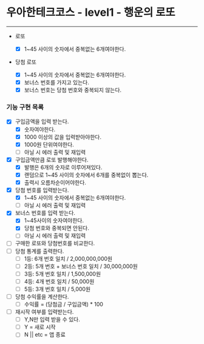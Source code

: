 # 우아한테크코스 - level1 - 행운의 로또

---

- 로또

  - [x] 1~45 사이의 숫자에서 중복없는 6개여야한다.

- 당첨 로또

  - [x] 1~45 사이의 숫자에서 중복없는 6개여야한다.
  - [x] 보너스 번호를 가지고 있는다.
  - [x] 보너스 번호는 당첨 번호와 중복되지 않는다.

### 기능 구현 목록

- [x] 구입금액을 입력 받는다.
  - [x] 숫자여야한다.
  - [x] 1000 이상의 값을 입력받아야한다.
  - [x] 1000원 단위여야한다.
  - [ ] 아닐 시 에러 출력 및 재입력
- [x] 구입금액만큼 로또 발행해야한다.
  - [x] 발행은 6개의 숫자로 이루어져있다.
  - [x] 랜덤으로 1~45 사이의 숫자에서 6개를 중복없이 뽑는다.
  - [x] 출력시 오름차순이어야한다.
- [x] 당첨 번호를 입력받는다.
  - [x] 1~45 사이의 숫자에서 중복없는 6개여야한다.
  - [ ] 아닐 시 에러 출력 및 재입력
- [x] 보너스 번호를 입력 받는다.
  - [x] 1~45사이의 숫자여야한다.
  - [x] 당첨 번호와 중복되면 안된다.
  - [ ] 아닐 시 에러 출력 및 재입력
- [ ] 구매한 로또와 당첨번호를 비교한다.
- [ ] 당첨 통계를 출력한다.
  - [ ] 1등: 6개 번호 일치 / 2,000,000,000원
  - [ ] 2등: 5개 번호 + 보너스 번호 일치 / 30,000,000원
  - [ ] 3등: 5개 번호 일치 / 1,500,000원
  - [ ] 4등: 4개 번호 일치 / 50,000원
  - [ ] 5등: 3개 번호 일치 / 5,000원
- [ ] 당첨 수익률을 계산한다.
  - [ ] 수익률 = (당첨금 / 구입금액) \* 100
- [ ] 재시작 여부를 입력받는다.
  - [ ] Y,N만 입력 받을 수 있다.
  - [ ] Y = 새로 시작
  - [ ] N || etc = 앱 종료
